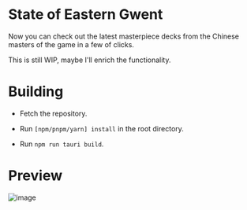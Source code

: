 # State of Eastern Gwent

Now you can check out the latest masterpiece decks from the Chinese masters of the game in a few of clicks.

This is still WIP, maybe I'll enrich the functionality.

# Building

- Fetch the repository.

- Run `[npm/pnpm/yarn] install` in the root directory.

* Run `npm run tauri build`.

# Preview

![image](https://github.com/hellcattc/state-of-eastern-gwent/assets/57759639/4a72eb29-2f34-4b37-b518-95b0213477ee)





